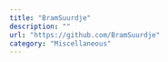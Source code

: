 ```yaml
---
title: "BramSuurdje"
description: ""
url: "https://github.com/BramSuurdje"
category: "Miscellaneous"
---
```

